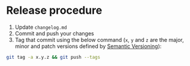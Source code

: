 # Release procedure

1. Update `changelog.md`
2. Commit and push your changes
3. Tag that commit using the below command (`x`, `y` and `z` are the major, minor and patch versions defined by [Semantic Versioning](https://semver.org/)):
```bash
git tag -a x.y.z && git push --tags
```

